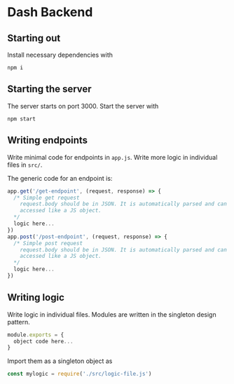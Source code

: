 # Dash Backend

## Starting out

Install necessary dependencies with 
```
npm i
```

## Starting the server

The server starts on port 3000. Start the server with 
```
npm start
```

## Writing endpoints

Write minimal code for endpoints in `app.js`. Write more logic in individual files in `src/`.

The generic code for an endpoint is:
```js
app.get('/get-endpoint', (request, response) => {
  /* Simple get request 
    request.body should be in JSON. It is automatically parsed and can be
    accessed like a JS object.
  */
  logic here...
})
app.post('/post-endpoint', (request, response) => {
  /* Simple post request 
    request.body should be in JSON. It is automatically parsed and can be
    accessed like a JS object.
  */
  logic here...
})
```

## Writing logic

Write logic in individual files. Modules are written in the singleton design pattern.

```js
module.exports = {
  object code here...
}
```

Import them as a singleton object as

```js
const mylogic = require('./src/logic-file.js')
```